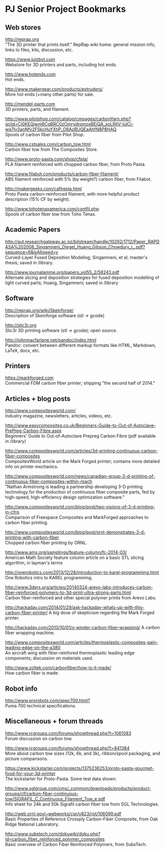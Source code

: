 # PJ Senior Project Bookmarks

## Web stores

<http://reprap.org>  
"The 3D printer that prints itself." RepRap wiki home: general mission info, links to files, kits, discussion, etc.

<https://www.lulzbot.com>  
Webstore for 3D printers and parts, including hot ends.

<http://www.hotends.com>  
Hot ends. 

<http://www.makergear.com/products/extruders/>  
More hot ends (+many other parts) for sale.

<http://mendel-parts.com>  
3D printers, parts, and filament.

<http://www.pilotshop.com/catalog/cmpages/carbonYarn.php?gclid=Cj0KEQjwm6CgBRC0zOmrydrqmosBEiQA_xoLRitV-IulCj-wq7ly3anNfv2F5kcHuYXtiP_O8AzBUQEaAhfN8P8HAQ>  
Spools of carbon fiber from Pilot Shop.

<http://www.cstsales.com/carbon_tow.html>  
Carbon fiber tow from The Composites Store.

<http://www.proto-pasta.com/shop/cfpla/>  
PLA filament reinforced with chopped carbon fiber, from Proto Pasta.

<http://www.filabot.com/products/carbon-fiber-filament/>  
ABS filament reinforced with 5% (by weight?) carbon fiber, from Filabot.

<http://makergeeks.com/cafirepla.html>  
Proto Pasta carbon-reinforced filament, with more helpful product description (15% CF by weight).

<http://www.tohotenaxamerica.com/contfil.php>  
Spools of carbon fiber tow from Toho Tenax.

## Academic Papers

<http://aut.researchgateway.ac.nz/bitstream/handle/10292/1712/Paper_RAPDASA%202008_Singamneni_Diegel_Huang_Gibson_Chowdury_r_.pdf?sequence=6&isAllowed=y>  
Curved-Layer Fused Deposition Modeling; Singamneni, et al; master's thesis; saved in /library.

<http://www.journalamme.org/papers_vol55_2/58243.pdf>  
Alternate slicing and deposition strategies for fused deposition modelling of light curved parts; Huang, Singamneni; saved in /library


## Software

<http://reprap.org/wiki/Skeinforge/>  
Description of Skeinforge software (stl -> gcode)

<http://slic3r.org>  
Slic3r 3D printing software (stl -> gcode); open source.

<http://johnmacfarlane.net/pandoc/index.html>  
Pandoc: convert between different markup formats like HTML, Markdown, LaTeX, docx, etc.

## Printers

<https://markforged.com>  
Commercial FDM carbon fiber printer; shipping "the second half of 2014."

## Articles + blog posts

<http://www.compositesworld.com/>  
Industry magazine, newsletters, articles, videos, etc.

<http://www.easycomposites.co.uk/Beginners-Guide-to-Out-of-Autoclave-PrePreg-Carbon-Fibre.aspx>  
Beginners' Guide to Out-of-Autoclave Prepreg Carbon Fibre (pdf available in /library)

<http://www.compositesworld.com/articles/3d-printing-continuous-carbon-fiber-composites>  
CompositesWorld article on the Mark Forged printer; contains more detailed info on printer mechanics. 

<http://www.compositesworld.com/news/canadian-group-3-d-printing-of-continuous-fiber-composites-within-reach>  
"Nathan Armstrong is leading a partnership developing 3-D printing technology for the production of continuous fiber composite parts, fed by high-speed, high-efficiency design optimization software."

<http://www.compositesworld.com/blog/post/two-visions-of-3-d-printing-in-cfrp>  
Comparison of Freespace Composites and MarkForged approaches to carbon fiber printing.

<http://www.compositesworld.com/blog/post/ornl-demonstrates-3-d-printing-with-carbon-fiber>  
Chopped carbon fiber printing by ORNL.

<http://www.ams.org/samplings/feature-column/fc-2014-03/>  
American Math Society feature column article on a basic STL slicing algorithm, in layman's terms

<http://onerobotics.com/2013/12/28/introduction-to-karel-programming.html>  
One Robotics intro to KAREL programming.

<http://www.3ders.org/articles/20140324-arevo-labs-introduces-carbon-fiber-reinforced-polymers-to-3d-print-ultra-strong-parts.html>  
Carbon fiber-reinforced and other special polymer prints from Arevo Labs.

<http://hackaday.com/2014/01/29/ask-hackaday-whats-up-with-this-carbon-fiber-printer/>
A big dose of skepticism regarding the Mark Forged printer.

<http://hackaday.com/2013/10/01/x-winder-carbon-fiber-wrapping/>
A carbon fiber wrapping machine.

<http://www.compositesworld.com/articles/thermoplastic-composites-gain-leading-edge-on-the-a380>  
An aircraft wing with fiber-reinfored thermoplastic leading edge components; discussion on materials used.

<http://www.zoltek.com/carbonfiber/how-is-it-made/>  
How carbon fiber is made.

## Robot info
<http://www.prsrobots.com/spec700.html?>  
Puma 700 technical specifications.

## Miscellaneous + forum threads

<http://www.rcgroups.com/forums/showthread.php?t=1061083>  
Forum discussion on carbon tow. 

<http://www.rcgroups.com/forums/showthread.php?t=841384>  
More about carbon tow sizes (12k, 6k, and 3k), ribbon/spool packaging, and picture comparisons.

<https://www.kickstarter.com/projects/1375236253/proto-pasta-gourmet-food-for-your-3d-printer>  
The kickstarter for Proto-Pasta. Some test data shown.

<http://www.sglgroup.com/cms/_common/downloads/products/product-groups/cf/carbon-fiber-continuous-tow/SIGRAFIL_C_Continuous_Filament_Tow_e.pdf>  
Info sheet for 24k and 50k Sigrafil carbon fiber tow from SGL Technologies.

<http://web.ornl.gov/~webworks/cpr/v823/rpt/106099.pdf>  
Basic Properties of Reference Crossply Carbon-Fiber Composite, from Oak Ridge National Laboratory.

<http://www.substech.com/dokuwiki/doku.php?id=carbon_fiber_reinforced_polymer_composites>  
Basic overview of Carbon Fiber Reinforced Polymers, from SubsTech.


